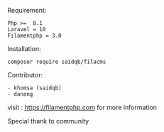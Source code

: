 Requirement:
```
Php >=	8.1
Laravel = 10
Filamentphp = 3.0
```

Installation:
```
composer require saidqb/filacms
```

Contributor:

```
- khomsa (saidqb)
- danang

```
visit : https://filamentphp.com for more information

Special thank to community
